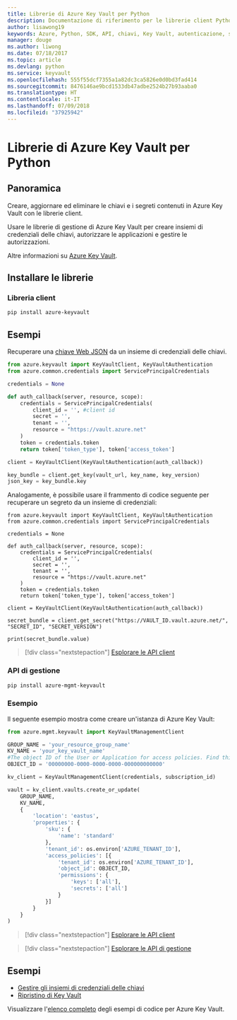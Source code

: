 ```yaml
---
title: Librerie di Azure Key Vault per Python
description: Documentazione di riferimento per le librerie client Python per Azure Key Vault
author: lisawong19
keywords: Azure, Python, SDK, API, chiavi, Key Vault, autenticazione, segreto, chiave, sicurezza
manager: douge
ms.author: liwong
ms.date: 07/18/2017
ms.topic: article
ms.devlang: python
ms.service: keyvault
ms.openlocfilehash: 555f55dcf7355a1a82dc3ca5826e0d0bd3fad414
ms.sourcegitcommit: 8476146ae9bcd1533db47adbe2524b27b93aaba0
ms.translationtype: HT
ms.contentlocale: it-IT
ms.lasthandoff: 07/09/2018
ms.locfileid: "37925942"
---
```

# <a name="azure-key-vault-libraries-for-python"></a>Librerie di Azure Key Vault per Python

## <a name="overview"></a>Panoramica

Creare, aggiornare ed eliminare le chiavi e i segreti contenuti in Azure Key Vault con le librerie client.

Usare le librerie di gestione di Azure Key Vault per creare insiemi di credenziali delle chiavi, autorizzare le applicazioni e gestire le autorizzazioni. 

Altre informazioni su [Azure Key Vault](/azure/key-vault/key-vault-whatis).

## <a name="install-the-libraries"></a>Installare le librerie

### <a name="client-library"></a>Libreria client

```bash
pip install azure-keyvault
```

## <a name="examples"></a>Esempi

Recuperare una [chiave Web JSON](https://tools.ietf.org/html/draft-ietf-jose-json-web-key-18) da un insieme di credenziali delle chiavi.

```python
from azure.keyvault import KeyVaultClient, KeyVaultAuthentication
from azure.common.credentials import ServicePrincipalCredentials

credentials = None

def auth_callback(server, resource, scope):
    credentials = ServicePrincipalCredentials(
        client_id = '', #client id
        secret = '',
        tenant = '',
        resource = "https://vault.azure.net"
    )
    token = credentials.token
    return token['token_type'], token['access_token']

client = KeyVaultClient(KeyVaultAuthentication(auth_callback))

key_bundle = client.get_key(vault_url, key_name, key_version)
json_key = key_bundle.key
```

Analogamente, è possibile usare il frammento di codice seguente per recuperare un segreto da un insieme di credenziali:

```
from azure.keyvault import KeyVaultClient, KeyVaultAuthentication
from azure.common.credentials import ServicePrincipalCredentials

credentials = None

def auth_callback(server, resource, scope):
    credentials = ServicePrincipalCredentials(
        client_id = '',
        secret = '',
        tenant = '',
        resource = "https://vault.azure.net"
    )
    token = credentials.token
    return token['token_type'], token['access_token']

client = KeyVaultClient(KeyVaultAuthentication(auth_callback))

secret_bundle = client.get_secret("https://VAULT_ID.vault.azure.net/", "SECRET_ID", "SECRET_VERSION")

print(secret_bundle.value)
```

> [!div class="nextstepaction"]
> [Esplorare le API client](/python/api/overview/azure/keyvault/client)

### <a name="management-api"></a>API di gestione

```bash
pip install azure-mgmt-keyvault
```

### <a name="example"></a>Esempio
Il seguente esempio mostra come creare un'istanza di Azure Key Vault: 

```python
from azure.mgmt.keyvault import KeyVaultManagementClient

GROUP_NAME = 'your_resource_group_name'
KV_NAME = 'your_key_vault_name'
#The object ID of the User or Application for access policies. Find this number in the portal
OBJECT_ID = '00000000-0000-0000-0000-000000000000'

kv_client = KeyVaultManagementClient(credentials, subscription_id)

vault = kv_client.vaults.create_or_update(
    GROUP_NAME,
    KV_NAME,
    {
        'location': 'eastus',
        'properties': {
            'sku': {
                'name': 'standard'
            },
            'tenant_id': os.environ['AZURE_TENANT_ID'],
            'access_policies': [{
                'tenant_id': os.environ['AZURE_TENANT_ID'],
                'object_id': OBJECT_ID,
                'permissions': {
                    'keys': ['all'],
                    'secrets': ['all']
                }
            }]
        }
    }
)
```
> [!div class="nextstepaction"]
> [Esplorare le API client](/python/api/overview/azure/keyvault/client)

> [!div class="nextstepaction"]
> [Esplorare le API di gestione](/python/api/overview/azure/keyvault/management)

## <a name="samples"></a>Esempi
* [Gestire gli insiemi di credenziali delle chiavi][1] 
* [Ripristino di Key Vault][2]

[1]: https://azure.microsoft.com/resources/samples/key-vault-python-manage/
[2]: https://azure.microsoft.com/resources/samples/key-vault-recovery-python/

Visualizzare l'[elenco completo](https://azure.microsoft.com/resources/samples/?platform=python&term=key+vault) degli esempi di codice per Azure Key Vault. 
